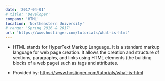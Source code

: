 ```yaml
---
date: '2017-04-01'
# title: 'Developer'
company: 'HTML'
location: 'Northeastern University'
# range: 'Spring 2016 & 2017'
url: 'https://www.hostinger.com/tutorials/what-is-html'
---
```


- HTML stands for HyperText Markup Language. It is a standard markup language for web page creation. It allows the creation and structure of sections, paragraphs, and links using HTML elements (the building blocks of a web page) such as tags and attributes. 

- Provided by: https://www.hostinger.com/tutorials/what-is-html
